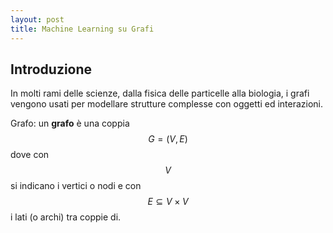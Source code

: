 ```yaml
---
layout: post
title: Machine Learning su Grafi
---
```


## Introduzione

In molti rami delle scienze, dalla fisica delle particelle alla biologia, i grafi vengono usati per modellare strutture complesse con oggetti ed interazioni.

<span class="newthought">Grafo</span>: un **grafo** è una coppia $$G = (V, E)$$ dove con $$V$$ si indicano i vertici o nodi e con $$E \subseteq V \times V$$ i lati (o archi) tra coppie di.